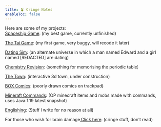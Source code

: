 ```yaml
---
title: 🪴 Cringe Notes
enableToc: false
---
```


Here are some of my projects: <br>
<a href="https://github.com/GrimReaper2654/Spaceship-Game">Spaceship Game</a>: (my best game, currently unfinished) <br>

<a href="https://github.com/GrimReaper2654/Taj-Game">The Taj Game</a>: (my first game, very buggy, will recode it later) <br>

<a href="https://github.com/GrimReaper2654/Huynh-Dating-Simulator-EXTREME">Dating Sim</a>: (an alternate universe in which a man named Edward and a girl named [REDACTED] are dating)<br>

<a href="https://github.com/GrimReaper2654/Chemistry-Revision">Chemistry Revision</a>: (something for memorising the periodic table)<br>

<a href="https://github.com/the-oom-town/town-interactive">The Town</a>: (interactive 3d town, under construction)<br>

<a href="https://grimreaper2654.github.io/Notes/notes/BOXcomics/">BOX Comics</a>: (poorly drawn comics on trackpad)<br>

<a href="https://grimreaper2654.github.io/Notes/notes/MCPvP/">Mineraft Commands</a>: (OP minecraft items and mobs made with commands, uses Java 1.19 latest snapshot)<br>

<a href="https://grimreaper2654.github.io/Notes/notes/Englishing/">Englishing</a>: (Stuff I write for no reason at all)<br>

For those who wish for brain damage,<a href="https://grimreaper2654.github.io/Notes/notes/Cringe/">Click here</a>: (cringe stuff, don't read)<br>
